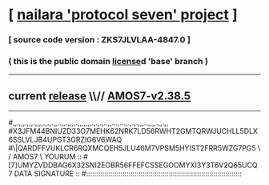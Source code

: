 
# [ [nailara 'protocol seven' project](http://nailara.network/) ]

### [ source code version : ZKS7JLVLAA-4847.0 ]

### ( this is the public domain [license](../license)d 'base' branch )
---
## current [release](https://github.com/nailara-technologies/protocol-7/releases) \\\\// [AMOS7-v2.38.5](https://github.com/nailara-technologies/protocol-7/releases/tag/AMOS7-v2.38.5)
---

#,,.,,,.,,,.,,,,.,.,.,,..,,.,,,,.,,,,,,,.,.,.,..,,...,...,.,.,.,,,..,,,,.,,.,,
#X3JFM44BNIUZD33O7MEHK62NRK7LD56RWHT2GMTQRWJUCHLL5DLX6SSLVLJB4UPGT3GRZIG6V6WAQ
#\\\|QARDFFVUKLCR6RQXMCQEH5JLU46M7VPSM5HYIST2FRR5WZG7PG5 \ / AMOS7 \ YOURUM ::
#\[7]UMYZVDDBAG6X32SNI2EOBR56FFEFCSSEGOOMYXI3Y3T6V2Q65UCQ 7  DATA SIGNATURE ::
#:::::::::::::::::::::::::::::::::::::::::::::::::::::::::::::::::::::::::::::
